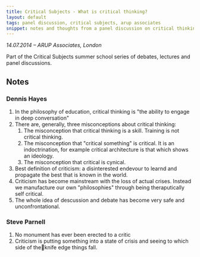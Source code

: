 ```yaml
---
title: Critical Subjects - What is critical thinking?
layout: default
tags: panel discussion, critical subjects, arup associates 
snippet: notes and thoughts from a panel discussion on critical thinking featuring Steve Parnell and Dennis Hayes
---
```


*14.07.2014 – ARUP Associates, London*

Part of the Critical Subjects summer school series of debates, lectures and panel discussions.

## Notes

### Dennis Hayes

1. In the philosophy of education, critical thinking is "the ability to engage
   in deep conversation"
1. There are, generally, three misconceptions about critical thinking:
    1. The misconception that critical thinking is a skill. Training is not
       critical thinking.
    1. The misconception that "critical something" is critical. It is an
       indoctrination, for example critical architecture is that which shows an
       ideology.
    1. The misconception that critical is cynical.
1. Best definition of criticism: a disinterested endevour to learnd and
   propagate the best that is known in the world.
1. Criticism has become mainstream with the loss of actual crises. Instead we
   manufacture our own "philosophies" through being theraputically self
   critical.
1. The whole idea of descussion and debate has become very safe and
   unconfrontational.

### Steve Parnell

1. No monument has ever been erected to a critic
1. Criticism is putting something into a state of crisis and seeing to which
   side of theknife edge things fall.
